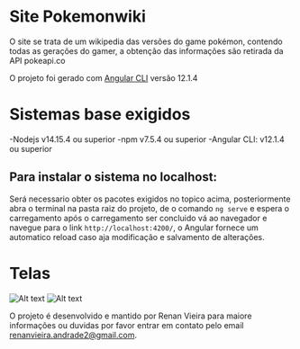 # Site Pokemonwiki
O site se trata de um wikipedia das versões do game pokémon, contendo todas as gerações
do gamer, a obtenção das informações são retirada da API pokeapi.co

O projeto foi gerado com [Angular CLI](https://github.com/angular/angular-cli) versão 12.1.4

# Sistemas base exigidos
-Nodejs v14.15.4 ou superior
-npm v7.5.4 ou superior
-Angular CLI: v12.1.4 ou superior

## Para instalar o sistema no localhost:
Será necessario obter os pacotes exigidos no topico acima, posteriormente
abra o terminal na pasta raiz do projeto, de o comando `ng serve` e espera o
carregamento após o carregamento ser concluido vá ao navegador e navegue 
para o link `http://localhost:4200/`, o Angular fornece um automatico reload
caso aja modificação e salvamento de alterações.

# Telas
![Alt text](https://firebasestorage.googleapis.com/v0/b/meudrive-e6747.appspot.com/o/Captura%20de%20tela%20de%202021-08-05%2017-26-50.png?alt=media&token=e593440f-63cb-4431-93b7-24c4b01273cc)
![Alt text](https://firebasestorage.googleapis.com/v0/b/meudrive-e6747.appspot.com/o/Captura%20de%20tela%20de%202021-08-05%2017-26-59.png?alt=media&token=42a6278a-d2da-43d5-9204-83af8d39b51e)

O projeto é desenvolvido e mantido por Renan Vieira
para maiore informações ou duvidas por favor entrar
em contato pelo email renanvieira.andrade2@gmail.com.


